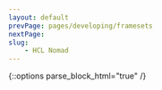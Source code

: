 ```yaml
---
layout: default
prevPage: pages/developing/framesets
nextPage: 
slug:
    - HCL Nomad
---
```


{::options parse_block_html="true" /}
